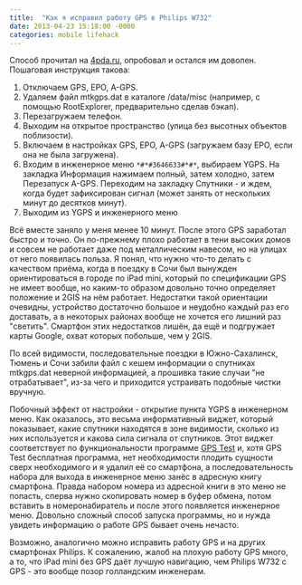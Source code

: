 ```yaml
---
title:  "Как я исправил работу GPS в Philips W732"
date: 2013-04-23 15:18:00 -0000
categories: mobile lifehack
---
```


Способ прочитал на [4pda.ru](https://4pda.ru), опробовал и остался им доволен. Пошаговая инструкция такова:

1. Отключаем GPS, EPO, A-GPS.
2. Удаляем файл mtkgps.dat в каталоге /data/misc (например, с помощью RootExplorer, предварительно сделав бэкап).
3. Перезагружаем телефон.
4. Выходим на открытое пространство (улица без высотных объектов поблизости).
5. Включаем в настройках GPS, EPO, A-GPS (загружаем базу EPO, если она не была загружена).
6. Входим в инженерное меню `*#*#3646633#*#*`, выбираем YGPS. На закладка Информация нажимаем полный, затем холодно, затем Перезапуск A-GPS. Переходим на закладку Спутники - и ждем, когда будет зафиксирован сигнал (может занять от нескольких минут до десятков минут).
7. Выходим из YGPS и инженерного меню

Всё вместе заняло у меня менее 10 минут. После этого GPS заработал быстро и точно. Он по-прежнему плохо работает в тени высоких домов и совсем не работает даже под металлическим навесом, но на улицах от него появилась польза. Я понял, что нужно что-то делать с качеством приёма, когда в поездку в Сочи был вынужден ориентироваться в городе по iPad mini, который по спецификации GPS не имеет вообще, но каким-то образом довольно точно определяет положение и 2GIS на нём работает. Недостатки такой ориентации очевидны, устройство достаточно большое и неудобно каждый раз его доставать, а в некоторых районах вообще не хочется его лишний раз "светить". Смартфон этих недостатков лишён, да ещё и подгружает карты Google, охват которых побольше, чем у 2GIS.

По всей видимости, последовательные поездки в Южно-Сахалинск, Тюмень и Сочи забили файл с кешем информации о спутниках mtkgps.dat неверной информацией, а прошивка такие случаи "не отрабатывает", из-за чего и приходится устраивать подобные чистки вручную.

Побочный эффект от настройки - открытие пункта YGPS в инженерном меню. Как оказалось, это весьма информативный виджет, который показывает, какие спутники находятся в зоне видимости, сколько из них используется и какова сила сигнала от спутников. Этот виджет соответствует по функциональности программе [GPS Test](https://play.google.com/store/apps/details?id=com.chartcross.gpstest) и, хотя GPS Test бесплатная программа, нет необходимости плодить сущности сверх необходимого и я удалил её со смартфона, а последовательность набора для выхода в инженерное меню занёс в адресную книгу смартфона. Правда набором номера из адресной книги в это меню не попасть, сперва нужно скопировать номер в буфер обмена, потом вставить в номеронабиратель и после этого появляется инженерное меню. Довольно сложный способ запуска программы, но и нужда увидеть информацию о работе GPS бывает очень нечасто.

Возможно, аналогично можно исправить работу GPS и на других смартфонах Philips. К сожалению, жалоб на плохую работу GPS много, а то, что iPad mini без GPS даёт лучшую навигацию, чем Philips W732 с GPS - это вообще позор голландским инженерам.